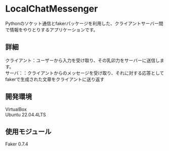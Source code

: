 # LocalChatMessenger
Pythonのソケット通信とfakerパッケージを利用した、クライアントサーバー間で情報をやりとりするアプリケーションです。

## 詳細
クライアント：ユーザーから入力を受け取り、その乳卯力をサーバーに送信します。</br>
サーバ：：クライアントからのメッセージを受け取り、それに対する応答としてfakerで生成された文章をクライアントに送り返す

## 開発環境
VirtualBox</br>
Ubuntu 22.04.4LTS</br>

## 使用モジュール
Faker 0.7.4